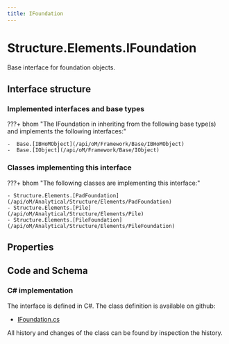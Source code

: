 ```yaml
---
title: IFoundation
---
```


# Structure.Elements.IFoundation

Base interface for foundation objects.

## Interface structure

### Implemented interfaces and base types

???+ bhom "The IFoundation in inheriting from the following base type(s) and implements the following interfaces:"

    -  Base.[IBHoMObject](/api/oM/Framework/Base/IBHoMObject)
    -  Base.[IObject](/api/oM/Framework/Base/IObject)


### Classes implementing this interface

???+ bhom "The following classes are implementing this interface:"

    - Structure.Elements.[PadFoundation](/api/oM/Analytical/Structure/Elements/PadFoundation)
    - Structure.Elements.[Pile](/api/oM/Analytical/Structure/Elements/Pile)
    - Structure.Elements.[PileFoundation](/api/oM/Analytical/Structure/Elements/PileFoundation)


## Properties

## Code and Schema

### C# implementation

The interface is defined in C#. The class definition is available on github:

- [IFoundation.cs](https://github.com/BHoM/BHoM/blob/develop/Structure_oM/Elements\IFoundation.cs)

All history and changes of the class can be found by inspection the history.
